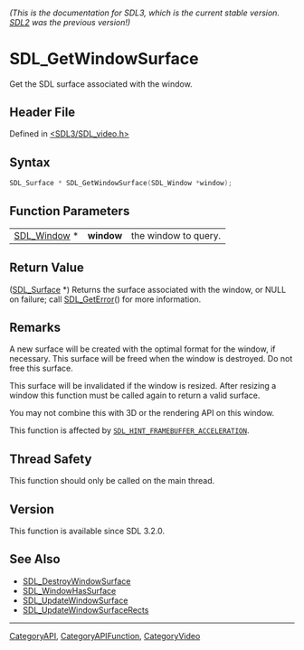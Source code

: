 ###### (This is the documentation for SDL3, which is the current stable version. [SDL2](https://wiki.libsdl.org/SDL2/) was the previous version!)
# SDL_GetWindowSurface

Get the SDL surface associated with the window.

## Header File

Defined in [<SDL3/SDL_video.h>](https://github.com/libsdl-org/SDL/blob/main/include/SDL3/SDL_video.h)

## Syntax

```c
SDL_Surface * SDL_GetWindowSurface(SDL_Window *window);
```

## Function Parameters

|                            |            |                      |
| -------------------------- | ---------- | -------------------- |
| [SDL_Window](SDL_Window) * | **window** | the window to query. |

## Return Value

([SDL_Surface](SDL_Surface) *) Returns the surface associated with the
window, or NULL on failure; call [SDL_GetError](SDL_GetError)() for more
information.

## Remarks

A new surface will be created with the optimal format for the window, if
necessary. This surface will be freed when the window is destroyed. Do not
free this surface.

This surface will be invalidated if the window is resized. After resizing a
window this function must be called again to return a valid surface.

You may not combine this with 3D or the rendering API on this window.

This function is affected by
[`SDL_HINT_FRAMEBUFFER_ACCELERATION`](SDL_HINT_FRAMEBUFFER_ACCELERATION).

## Thread Safety

This function should only be called on the main thread.

## Version

This function is available since SDL 3.2.0.

## See Also

- [SDL_DestroyWindowSurface](SDL_DestroyWindowSurface)
- [SDL_WindowHasSurface](SDL_WindowHasSurface)
- [SDL_UpdateWindowSurface](SDL_UpdateWindowSurface)
- [SDL_UpdateWindowSurfaceRects](SDL_UpdateWindowSurfaceRects)

----
[CategoryAPI](CategoryAPI), [CategoryAPIFunction](CategoryAPIFunction), [CategoryVideo](CategoryVideo)

